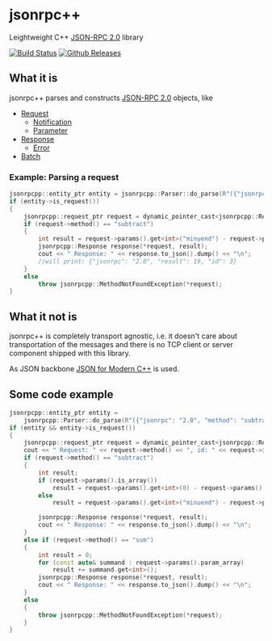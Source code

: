 # jsonrpc++

Leightweight C++ [JSON-RPC 2.0](http://www.jsonrpc.org/specification) library

[![Build Status](https://travis-ci.org/badaix/jsonrpcpp.svg?branch=master)](https://travis-ci.org/badaix/jsonrpcpp)
[![Github Releases](https://img.shields.io/github/release/badaix/jsonrpcpp.svg)](https://github.com/badaix/jsonrpcpp/releases)

## What it is

jsonrpc++ parses and constructs [JSON-RPC 2.0](https://www.jsonrpc.org/specification) objects, like

* [Request](http://www.jsonrpc.org/specification#request_object)
  * [Notification](http://www.jsonrpc.org/specification#notification)
  * [Parameter](http://www.jsonrpc.org/specification#parameter_structures)
* [Response](http://www.jsonrpc.org/specification#response_object)
  * [Error](http://www.jsonrpc.org/specification#error_object)
* [Batch](http://www.jsonrpc.org/specification#batch)

### Example: Parsing a request

```c++
jsonrpcpp::entity_ptr entity = jsonrpcpp::Parser::do_parse(R"({"jsonrpc": "2.0", "method": "subtract", "params": {"subtrahend": 23, "minuend": 42}, "id": 3})");
if (entity->is_request())
{
    jsonrpcpp::request_ptr request = dynamic_pointer_cast<jsonrpcpp::Request>(entity);
    if (request->method() == "subtract")
    {
        int result = request->params().get<int>("minuend") - request->params().get<int>("subtrahend");
        jsonrpcpp::Response response(*request, result);
        cout << " Response: " << response.to_json().dump() << "\n";
        //will print: {"jsonrpc": "2.0", "result": 19, "id": 3}
    }
    else
        throw jsonrpcpp::MethodNotFoundException(*request);
}
```

## What it not is

jsonrpc++ is completely transport agnostic, i.e. it doesn't care about transportation of the messages and there is no TCP client or server component shipped with this library.

As JSON backbone [JSON for Modern C++](https://nlohmann.github.io/json/) is used.

## Some code example

```c++
jsonrpcpp::entity_ptr entity =
    jsonrpcpp::Parser::do_parse(R"({"jsonrpc": "2.0", "method": "subtract", "params": {"subtrahend": 23, "minuend": 42}, "id": 3})");
if (entity && entity->is_request())
{
    jsonrpcpp::request_ptr request = dynamic_pointer_cast<jsonrpcpp::Request>(entity);
    cout << " Request: " << request->method() << ", id: " << request->id() << ", has params: " << !request->params().is_null() << "\n";
    if (request->method() == "subtract")
    {
        int result;
        if (request->params().is_array())
            result = request->params().get<int>(0) - request->params().get<int>(1);
        else
            result = request->params().get<int>("minuend") - request->params().get<int>("subtrahend");

        jsonrpcpp::Response response(*request, result);
        cout << " Response: " << response.to_json().dump() << "\n";
    }
    else if (request->method() == "sum")
    {
        int result = 0;
        for (const auto& summand : request->params().param_array)
            result += summand.get<int>();
        jsonrpcpp::Response response(*request, result);
        cout << " Response: " << response.to_json().dump() << "\n";
    }
    else
    {
        throw jsonrpcpp::MethodNotFoundException(*request);
    }
}
```
